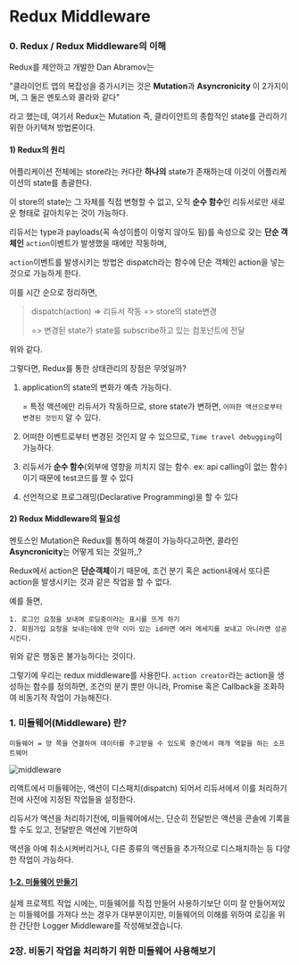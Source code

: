 # Redux Middleware



### 0. Redux / Redux Middleware의 이해

Redux를 제안하고 개발한 Dan Abramov는

"클라이언트 앱의 복잡성을 증가시키는 것은 **Mutation**과 **Asyncronicity** 이 2가지이며, 그 둘은 멘토스와 콜라와 같다"

라고 했는데, 여기서 Redux는 Mutation 즉, 클라이언트의 종합적인 state를 관리하기 위한 아키텍쳐 방법론이다.
<br>


#### 1) Redux의 원리

어플리케이션 전체에는 store라는 커다란 **하나의** state가 존재하는데 이것이 어플리케이션의 state를 총괄한다.

이 store의 state는 그 자체를 직접 변형할 수 없고, 오직 **순수 함수**인 리듀서로만 새로운 형태로 갈아치우는 것이 가능하다.

 리듀서는 type과 payloads(꼭 속성이름이 이렇지 않아도 됨)를 속성으로 갖는 **단순 객체인** `action`이벤트가 발생했을 때에만 작동하며,

`action`이벤트를 발생시키는 방법은 dispatch라는 함수에 단순 객체인 action을 넣는것으로 가능하게 한다.

이를 시간 순으로 정리하면,

>dispatch(action) => 리듀서 작동 => store의 state변경 
>
>=> 변경된 state가 state를 subscribe하고 있는 컴포넌트에 전달

위와 같다.

그렇다면, Redux를 통한 상태관리의 장점은 무엇일까?

1. application의 state의 변화가 예측 가능하다.

   = 특정 액션에만 리듀서가 작동하므로, store state가 변하면, `어떠한 액션으로부터 변경된 것인지` 알 수 있다.

2. 어떠한 이벤트로부터 변경된 것인지 알 수 있으므로, `Time travel debugging`이 가능하다.

3. 리듀서가 **순수 함수**(외부에 영향을 끼치지 않는 함수. ex: api calling이 없는 함수)이기 때문에 test코드를 짤 수 있다

4. 선언적으로 프로그래밍(Declarative Programming)을 할 수 있다 

   

#### 2) Redux Middleware의 필요성

멘토스인 Mutation은 Redux를 통하여 해결이 가능하다고하면, 콜라인 **Asyncronicity**는 어떻게 되는 것일까,,?

Redux에서 action은 **단순객체**이기 때문에, 조건 분기 혹은 action내에서 또다른 action을 발생시키는 것과 같은 작업을 할 수 없다.

예를 들면,

```
1. 로그인 요청을 보내며 로딩중이라는 표시를 뜨게 하기
2. 회원가입 요청을 보내는데에 만약 이미 있는 id라면 에러 메세지를 보내고 아니라면 성공시킨다.
```

위와 같은 행동은 불가능하다는 것이다.

그렇기에 우리는 redux middleware를 사용한다. `action creator`라는 action을 생성하는 함수를 정의하면, 조건의 분기 뿐만 아니라,  Promise 혹은 Callback을 조화하여 비동기적 작업이 가능해진다.









###  1. 미들웨어(Middleware) 란? 

`미들웨어 = 양 쪽을 연결하여 데이터를 주고받을 수 있도록 중간에서 매개 역할을 하는 소프트웨어`

![middleware](./redux-middleware.png)

리액트에서 미들웨어는, 액션이 디스패치(dispatch) 되어서 리듀서에서 이를 처리하기전에 사전에 지정된 작업들을 설정한다.

리듀서가 액션을 처리하기전에, 미들웨어에서는, 단순히 전달받은 액션을 콘솔에 기록을 할 수도 있고, 전달받은 액션에 기반하여

액션을 아예 취소시켜버리거나, 다른 종류의 액션들을 추가적으로 디스패치하는 등 다양한 작업이 가능하다.

#### [1-2. 미들웨어 만들기](https://redux-advanced.vlpt.us/1/02.html)

실제 프로젝트 작업 시에는, 미들웨어를 직접 만들어 사용하기보단 이미 잘 만들어져있는 미들웨어를 가져다 쓰는 경우가 대부분이지만, 미들웨어의 이해를 위하여 로깅을 위한 간단한 Logger Middleware를 작성해보겠습니다.







###  2장. 비동기 작업을 처리하기 위한 미들웨어 사용해보기

 

